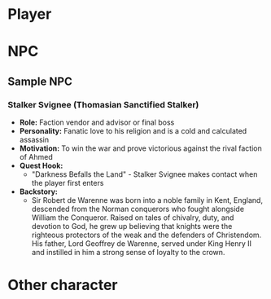 # Player

# NPC

## Sample NPC

### **Stalker Svignee (Thomasian Sanctified Stalker)**
- **Role:** Faction vendor and advisor or final boss
- **Personality:** Fanatic love to his religion and is a cold and calculated assassin
- **Motivation:** To win the war and prove victorious against the rival faction of Ahmed
- **Quest Hook:**  
  - "Darkness Befalls the Land" - Stalker Svignee makes contact when the player first enters
- **Backstory:**
  - Sir Robert de Warenne was born into a noble family in Kent, England, descended from the Norman conquerors who fought alongside William the Conqueror. Raised on tales of chivalry, duty, and devotion to God, he grew up believing that knights were the righteous protectors of the weak and the defenders of Christendom. His father, Lord Geoffrey de Warenne, served under King Henry II and instilled in him a strong sense of loyalty to the crown.

# Other character